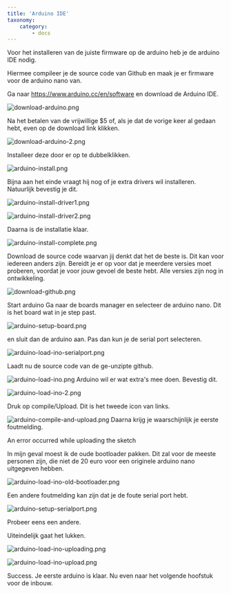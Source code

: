 ```yaml
---
title: 'Arduino IDE'
taxonomy:
    category:
        - docs
---
```


Voor het installeren van de juiste firmware op de arduino heb je de arduino IDE nodig.

Hiermee compileer je de source code van Github en maak je er firmware voor de arduino nano van.

Ga naar https://www.arduino.cc/en/software en download de Arduino IDE.

![download-arduino.png ]( download-arduino.png " download-arduino.png ")

Na het betalen van de vrijwillige $5 of, als je dat de vorige keer al gedaan hebt, even op de download link klikken.

![download-arduino-2.png ]( download-arduino-2.png " download-arduino-2.png ")

Installeer deze door er op te dubbelklikken.

![arduino-install.png ]( arduino-install.png " arduino-install.png ")

Bijna aan het einde vraagt hij nog of je extra drivers wil installeren.
Natuurlijk bevestig je dit.

![arduino-install-driver1.png ]( arduino-install-driver1.png " arduino-install-driver1.png ")

![arduino-install-driver2.png ]( arduino-install-driver2.png " arduino-install-driver2.png ")

Daarna is de installatie klaar.

![arduino-install-complete.png ]( arduino-install-complete.png " arduino-install-complete.png ")


Download de source code waarvan jij denkt dat het de beste is. Dit kan voor iedereen anders zijn.
Bereidt je er op voor dat je meerdere versies moet proberen, voordat je voor jouw gevoel de beste hebt. Alle versies zijn nog in ontwikkeling.

![download-github.png ]( download-github.png " download-github.png ")


Start arduino
Ga naar de boards manager en selecteer de arduino nano.
Dit is het board wat in je step past.

![arduino-setup-board.png ]( arduino-setup-board.png " arduino-setup-board.png ")

en sluit dan de arduino aan.
Pas dan kun je de serial port selecteren.

![arduino-load-ino-serialport.png ]( arduino-load-ino-serialport.png " arduino-load-ino-serialport.png ")

Laadt nu de source code van de ge-unzipte github.

![arduino-load-ino.png ]( arduino-load-ino.png " arduino-load-ino.png ")
Arduino wil er wat extra's mee doen. Bevestig dit.

![arduino-load-ino-2.png ]( arduino-load-ino-2.png " arduino-load-ino-2.png ")

Druk op compile/Upload. Dit is het tweede icon van links.

![arduino-compile-and-upload.png ]( arduino-compile-and-upload.png " arduino-compile-and-upload.png ")
Daarna krijg je waarschijnlijk je eerste foutmelding. 

An error occurred while uploading the sketch

In mijn geval moest ik de oude bootloader pakken.
Dit zal voor de meeste personen zijn, die niet de 20 euro voor een originele arduino nano uitgegeven hebben.

![arduino-load-ino-old-bootloader.png ]( arduino-load-ino-old-bootloader.png " arduino-load-ino-old-bootloader.png ")

Een andere foutmelding kan zijn dat je de foute serial port hebt.

![arduino-setup-serialport.png ]( arduino-setup-serialport.png " arduino-setup-serialport.png ")

Probeer eens een andere.


Uiteindelijk gaat het lukken.

![arduino-load-ino-uploading.png ]( arduino-load-ino-uploading.png " arduino-load-ino-uploading.png ")


![arduino-load-ino-upload.png ]( arduino-load-ino-upload.png " arduino-load-ino-upload.png ")

Success. Je eerste arduino is klaar. Nu even naar het volgende hoofstuk voor de inbouw.


















